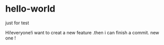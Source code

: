 # hello-world
just for test

Hi!everyone!i want to creat a new feature .then i can finish a commit.
new one !
